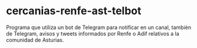 # cercanias-renfe-ast-telbot
Programa que utiliza un bot de Telegram para notificar en un canal, también de Telegram, avisos y tweets informados por Renfe o Adif relativos a la comunidad de Asturias.
